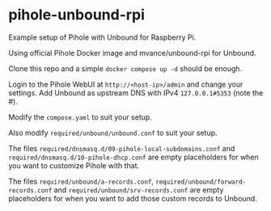 # pihole-unbound-rpi

Example setup of Pihole with Unbound for Raspberry Pi.

Using official Pihole Docker image and mvance/unbound-rpi for Unbound.

Clone this repo and a simple `docker compose up -d` should be enough.

Login to the Pihole WebUI at `http://<host-ip>/admin` and change your settings.
Add Unbound as upstream DNS with IPv4 `127.0.0.1#5353` (note the #).

Modify the `compose.yaml` to suit your setup.

Also modify `required/unbound/unbound.conf` to suit your setup.

The files `required/dnsmasq.d/09-pihole-local-subdomains.conf` and `required/dnsmasq.d/10-pihole-dhcp.conf`
are empty placeholders for when you want to customize Pihole with that.

The files `required/unbound/a-records.conf`, `required/unbound/forward-records.conf`
and `required/unbound/srv-records.conf` are empty placeholders for when you want to add those custom records to Unbound.
